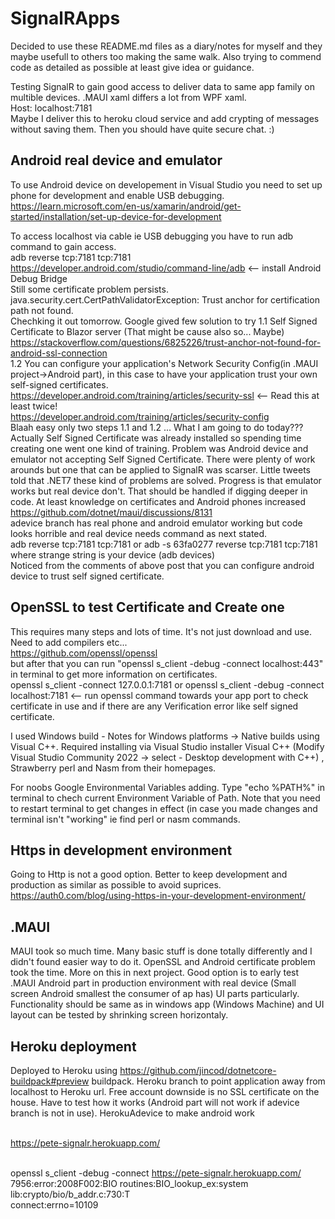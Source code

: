 # SignalRApps

Decided to use these README.md files as a diary/notes for myself and they maybe usefull to others too making the same walk. Also trying to commend code as detailed as possible at least give idea or guidance.

Testing SignalR to gain good access to deliver data to same app family on multible devices. .MAUI xaml differs a lot from WPF xaml. <br/>
Host: localhost:7181 <br/>
Maybe I deliver this to heroku cloud service and add crypting of messages without saving them. Then you should have quite secure chat. :)

## Android real device and emulator

To use Android device on developement in Visual Studio you need to set up phone for development and enable USB debugging.
https://learn.microsoft.com/en-us/xamarin/android/get-started/installation/set-up-device-for-development

To access localhost via cable ie USB debugging you have to run adb command to gain access. <br/>
adb reverse tcp:7181 tcp:7181 <br/>
https://developer.android.com/studio/command-line/adb <-- install Android Debug Bridge <br/> 
Still some certificate problem persists. <br/> 
java.security.cert.CertPathValidatorException: Trust anchor for certification path not found.<br/>
Chechking it out tomorrow. 
Google gived few solution to try 1.1 Self Signed Certificate to Blazor server (That might be cause also so... Maybe) <br/>
https://stackoverflow.com/questions/6825226/trust-anchor-not-found-for-android-ssl-connection <br/>
1.2 You can configure your application's Network Security Config(in .MAUI project->Android part), in this case to have your application trust your own self-signed certificates. <br/>
https://developer.android.com/training/articles/security-ssl <-- Read this at least twice! <br/>
https://developer.android.com/training/articles/security-config <br/>
Blaah easy only two steps 1.1 and 1.2 ... What I am going to do today??? <br/>
Actually Self Signed Certificate was already installed so spending time creating one went one kind of training. Problem was Android device and emulator not accepting Self Signed Certificate. There were plenty of work arounds but one that can be applied to SignalR was scarser. Little tweets told that .NET7 these kind of problems are solved. Progress is that emulator works but real device don't. That should be handled if digging deeper in code. At least knowledge on certificates and Android phones increased <br/>
https://github.com/dotnet/maui/discussions/8131<br/>
adevice branch has real phone and android emulator working but code looks horrible and real device needs command as next stated. <br/>
adb reverse tcp:7181 tcp:7181 or adb -s 63fa0277 reverse tcp:7181 tcp:7181 where strange string is your device (adb devices) <br/>
Noticed from the comments of above post that you can configure android device to trust self signed certificate. 

## OpenSSL to test Certificate and Create one
This requires many steps and lots of time. It's not just download and use. Need to add compilers etc... <br/>
https://github.com/openssl/openssl <br/>
but after that you can run "openssl s_client -debug -connect localhost:443" in terminal to get more information on certificates. <br/>
openssl s_client -connect 127.0.0.1:7181 or openssl s_client -debug -connect localhost:7181   <-- run openssl command towards your app port to check certificate in use and if there are any Verification error like self signed certificate.

I used Windows build - Notes for Windows platforms -> Native builds using Visual C++. Required installing via Visual Studio installer Visual C++ (Modify Visual Studio Community 2022 -> select - Desktop development with C++) , Strawberry perl and Nasm from their homepages. 

For noobs Google Environmental Variables adding. Type "echo %PATH%" in terminal to chech current Environment Variable of Path. Note that you need to restart terminal to get changes in effect (in case you made changes and terminal isn't "working" ie find perl or nasm commands. 

## Https in development environment
Going to Http is not a good option. Better to keep development and production as similar as possible to avoid suprices. 
https://auth0.com/blog/using-https-in-your-development-environment/

## .MAUI

MAUI took so much time. Many basic stuff is done totally differently and I didn't found easier way to do it.
OpenSSL and Android certificate problem took the time. More on this in next project.
Good option is to early test .MAUI Android part in production environment with real device (Small screen Android smallest the consumer of ap has) UI parts particularly. Functionality should be same as in windows app (Windows Machine) and UI layout can be tested by shrinking screen horizontaly. 

## Heroku deployment
Deployed to Heroku using https://github.com/jincod/dotnetcore-buildpack#preview buildpack. Heroku branch to point application away from localhost to Heroku url. Free account downside is no SSL certificate on the house. Have to test how it works (Android part will not work if adevice branch is not in use). HerokuAdevice to make android work <br/><br/>

https://pete-signalr.herokuapp.com/<br/><br/>

openssl s_client -debug -connect https://pete-signalr.herokuapp.com/ <br/>
7956:error:2008F002:BIO routines:BIO_lookup_ex:system lib:crypto/bio/b_addr.c:730:T<br/>
connect:errno=10109<br/>
